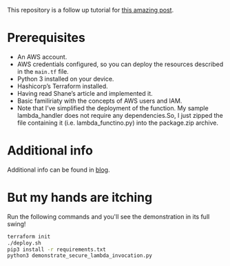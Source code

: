 This repository is a follow up tutorial for [this amazing post](https://itnext.io/creating-an-https-lambda-endpoint-without-api-gateway-eb0db1f6af7a).

# Prerequisites
- An AWS account.
- AWS credentials configured, so you can deploy the resources described in the `main.tf` file.
- Python 3 installed on your device.
- Hashicorp’s Terraform installed.
- Having read Shane’s article and implemented it.
- Basic familiriaty with the concepts of AWS users and IAM.
- Note that I’ve simplified the deployment of the function. My sample lambda_handler does not require any dependencies.So, I just zipped the file containing it (i.e. lambda_functino.py) into the package.zip archive.

# Additional info

Additional info can be found in [blog](https://www.nickminaev.com/posts/tf-aws-lambda-url-with-auth.html).

# But my hands are itching

Run the following commands and you'll see the demonstration in its full swing!

```bash
terraform init
./deploy.sh
pip3 install -r requirements.txt
python3 demonstrate_secure_lambda_invocation.py
```





